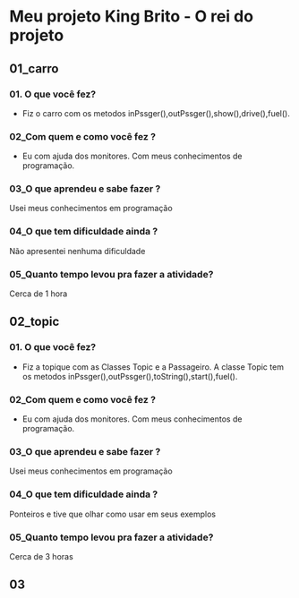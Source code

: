 # Meu projeto King Brito - O rei do projeto

## 01_carro
### 01. O que você fez?
- Fiz o carro com os metodos inPssger(),outPssger(),show(),drive(),fuel().
### 02_Com quem e como você fez ?
- Eu com ajuda dos monitores. Com meus conhecimentos de programação.
### 03_O que aprendeu e sabe fazer ?
  Usei meus conhecimentos em programação 

### 04_O que tem dificuldade ainda ?
  Não apresentei nenhuma dificuldade

### 05_Quanto tempo levou pra fazer a atividade?
  Cerca de 1 hora
  
## 02_topic
### 01. O que você fez?
- Fiz a topique com as Classes Topic e a Passageiro. A classe Topic tem os metodos inPssger(),outPssger(),toString(),start(),fuel().
### 02_Com quem e como você fez ?
- Eu com ajuda dos monitores. Com meus conhecimentos de programação.

### 03_O que aprendeu e sabe fazer ?
  Usei meus conhecimentos em programação 

### 04_O que tem dificuldade ainda ?
  Ponteiros e tive que olhar como usar em seus exemplos

### 05_Quanto tempo levou pra fazer a atividade?
  Cerca de 3 horas

## 03
